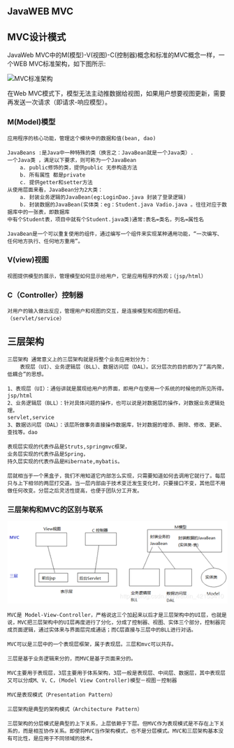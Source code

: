 ## JavaWEB MVC

## MVC设计模式

JavaWeb MVC中的M(模型)-V(视图)-C(控制器)概念和标准的MVC概念一样，一个WEB MVC标准架构，如下图所示:

![MVC标准架构](/images/MVC架构.jpeg)

在Web MVC模式下，模型无法主动推数据给视图，如果用户想要视图更新，需要再发送一次请求（即请求-响应模型）。

### M(Model)模型

```
应用程序的核心功能，管理这个模块中的数据和值(bean, dao)

JavaBeans :是Java中一种特殊的类（换言之：JavaBean就是一个Java类）.
一个Java类 ，满足以下要求，则可称为一个JavaBean
    a. public修饰的类，提供public 无参构造方法
    b. 所有属性 都是private
    c. 提供getter和setter方法
从使用层面来看，JavaBean分为2大类：
	a. 封装业务逻辑的JavaBean(eg:LoginDao.java 封装了登录逻辑)
	b. 封装数据的JavaBean(实体类：eg：Student.java Vadio.java 。往往对应于数据库中的一张表，即数据库
中有个Student表，项目中就有个Student.java类)通常:表名=类名，列名=属性名

JavaBean是一个可以重复使用的组件，通过编写一个组件来实现某种通用功能，“一次编写、任何地方执行、任何地方重用”。
```

### V(view)视图

```
视图提供模型的展示，管理模型如何显示给用户，它是应用程序的外观；（jsp/html）
```

### C（Controller）控制器

```
对用户的输入做出反应，管理用户和视图的交互，是连接模型和视图的枢纽。（servlet/service）
```

## 三层架构

```
三层架构 通常意义上的三层架构就是将整个业务应用划分为：
	表现层（UI）、业务逻辑层（BLL）、数据访问层（DAL）。区分层次的目的即为了“高内聚，低耦合”的思想。

1、表现层（UI）：通俗讲就是展现给用户的界面，即用户在使用一个系统的时候他的所见所得。 jsp/html
2、业务逻辑层（BLL）：针对具体问题的操作，也可以说是对数据层的操作，对数据业务逻辑处理。
servlet,service
3、数据访问层（DAL）：该层所做事务直接操作数据库，针对数据的增添、删除、修改、更新、查找等。dao

表现层实现的代表作品是Struts,springmvc框架，
业务层实现的代表作品是Spring，
持久层实现的代表作品是Hibernate,mybatis。

层就相当于一个黑盒子，我们不用知道它内部怎么实现，只需要知道如何去调用它就行了。每层只与上下相邻的两层打交道。当一层内部由于技术变迁发生变化时，只要接口不变，其他层不用做任何改变。分层之后灵活性提高，也便于团队分工开发。
```

### 三层架构和MVC的区别与联系

![区别](images/MVC1.png)

```
MVC是 Model-View-Controller，严格说这三个加起来以后才是三层架构中的UI层，也就是说，MVC把三层架构中的UI层再度进行了分化，分成了控制器、视图、实体三个部分，控制器完成页面逻辑，通过实体来与界面层完成通话；而C层直接与三层中的BLL进行对话。

MVC可以是三层中的一个表现层框架，属于表现层。三层和mvc可以共存。

三层是基于业务逻辑来分的，而MVC是基于页面来分的。

MVC主要用于表现层，3层主要用于体系架构，3层一般是表现层、中间层、数据层，其中表现层又可以分成M、V、C，(Model View Controller)模型－视图－控制器

MVC是表现模式（Presentation Pattern）

三层架构是典型的架构模式（Architecture Pattern）

三层架构的分层模式是典型的上下关系，上层依赖于下层。但MVC作为表现模式是不存在上下关系的，而是相互协作关系。即使将MVC当作架构模式，也不是分层模式。MVC和三层架构基本没有可比性，是应用于不同领域的技术。
```

